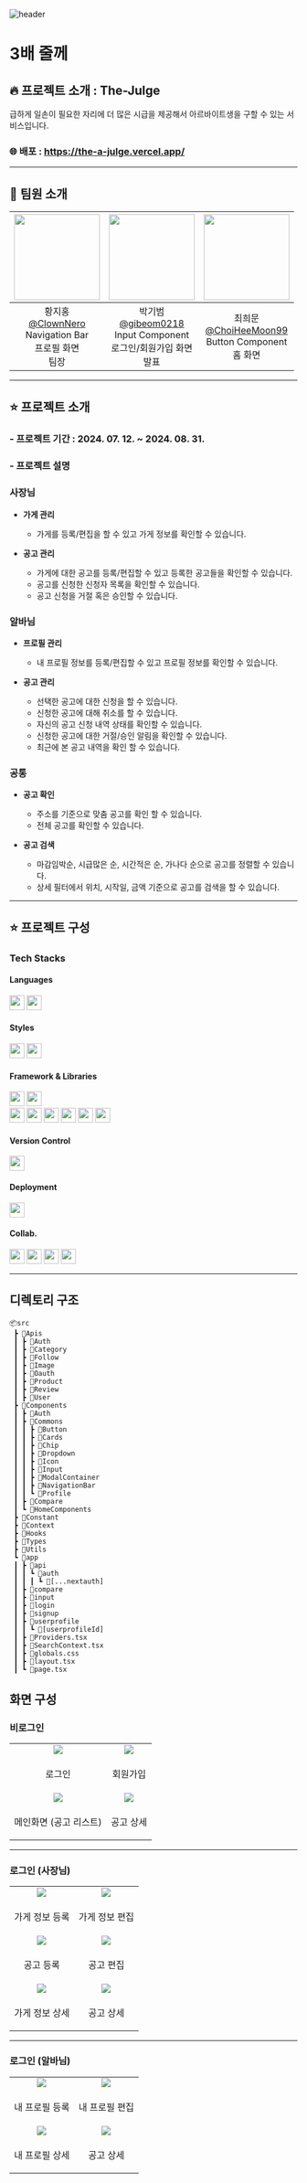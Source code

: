 ![header](https://capsule-render.vercel.app/api?type=waving&color=auto&height=300&section=header&text=MOGAZOA%204-18&fontSize=80)


# 3배 줄께

## 🔥 프로젝트 소개 : The-Julge
급하게 일손이 필요한 자리에 더 많은 시급을 제공해서 아르바이트생을 구할 수 있는 서비스입니다.

### 🌐 배포 : https://the-a-julge.vercel.app/

---
## 💼 팀원 소개

|<img src="https://avatars.githubusercontent.com/u/110890911?v=4" width="150" height="150"/>|<img src="https://avatars.githubusercontent.com/u/108421517?v=4" width="150" height="150"/>|<img src="https://avatars.githubusercontent.com/u/54311686?v=4" width="150" height="150"/>|
|:-:|:-:|:-:|
|황지홍<br/>[@ClownNero](https://github.com/ClownNero)<br/>Navigation Bar<br/>프로필 화면<br/>팀장|박기범<br/>[@gibeom0218](https://github.com/gibeom0218)<br/>Input Component<br/>로그인/회원가입 화면<br/>발표|최희문<br/>[@ChoiHeeMoon99](https://github.com/ChoiHeeMoon99)<br/>Button Component<br/>홈 화면|

---
## ⭐️ 프로젝트 소개

### - 프로젝트 기간 : 2024. 07. 12. ~ 2024. 08. 31.
### - 프로젝트 설명

### 사장님
- **가게 관리**
  - 가게를 등록/편집을 할 수 있고 가게 정보를 확인할 수 있습니다.
    
- **공고 관리**
  - 가게에 대한 공고를 등록/편집할 수 있고 등록한 공고들을 확인할 수 있습니다.
  - 공고를 신청한 신청자 목록을 확인할 수 있습니다.
  - 공고 신청을 거절 혹은 승인할 수 있습니다.
    
    
### 알바님
- **프로필 관리**
  - 내 프로필 정보를 등록/편집할 수 있고 프로필 정보를 확인할 수 있습니다.
    
- **공고 관리**
  - 선택한 공고에 대한 신청을 할 수 있습니다.
  - 신청한 공고에 대해 취소를 할 수 있습니다.
  - 자신의 공고 신청 내역 상태를 확인할 수 있습니다.
  - 신청한 공고에 대한 거절/승인 알림을 확인할 수 있습니다.
  - 최근에 본 공고 내역을 확인 할 수 있습니다.
 
    
### 공통
- **공고 확인**
  - 주소를 기준으로 맞춤 공고를 확인 할 수 있습니다.
  - 전체 공고를 확인할 수 있습니다.
    
- **공고 검색**
  - 마감임박순, 시급많은 순, 시간적은 순, 가나다 순으로 공고를 정렬할 수 있습니다.
  - 상세 필터에서 위치, 시작일, 금액 기준으로 공고를 검색을 할 수 있습니다.


---
## ⭐️ 프로젝트 구성

### Tech Stacks

#### Languages

<div>
  <img height='26px' src="https://img.shields.io/badge/Typescript-3178C6?style=flat-square&logo=Typescript&logoColor=white"/>
  <img height='26px' src="https://img.shields.io/badge/HTML5-E34F26?style=flat-square&logo=html5&logoColor=white"/>
</div>

#### Styles

<div>
<img height='26px' src="https://img.shields.io/badge/Tailwind%20CSS-06B6D4?style=flat-square&logo=Tailwind%20CSS&logoColor=white"/>
<img height='26px' src="https://img.shields.io/badge/styled%20components-DB7093?style=flat-square&logo=styled-components&logoColor=white"/>
</div>

#### Framework & Libraries

<div>
<img height='26px' src="https://img.shields.io/badge/Next.js-000000?style=flat-square&logo=Next.js&logoColor=white"/>
<img height='26px' src="https://img.shields.io/badge/React-61DAFB?style=flat-square&logo=React&logoColor=black"/>
</div>
<div>
<img height='26px' src="https://img.shields.io/badge/axios-5A29E4?style=for-the-badge&logo=axios&logoColor=white"/>
<img height='26px' src="https://img.shields.io/badge/-React%20Query-FF4154?style=plastic&logo=react%20query&logoColor=white"/>
<img height='26px' src="https://img.shields.io/badge/React Calendar-4285F4?style=flat-square&logo=googlecalendar&logoColor=white"/>
<img height='26px' src="https://img.shields.io/badge/React intersection observer-353E58?style=flat-square&logo=observable&logoColor=white"/>
<img height='26px' src="https://img.shields.io/badge/React Slick-FF880F?style=for-the-badge&logo=slickpic&logoColor=white"/>
<img height='26px' src="https://img.shields.io/badge/Zustand-FAB040?style=for-the-badge&logo=React&logoColor=white"/>
</div>

#### Version Control

<img height='26px' src="https://img.shields.io/badge/Git-F05032?style=flat-square&logo=git&logoColor=white"/>

#### Deployment

<img height='26px' src="https://img.shields.io/badge/Vercel-000000?style=flat-square&logo=Vercel&logoColor=white"/>

#### Collab.

<div>
<img height='26px' src="https://img.shields.io/badge/GitHub-181717?style=flat-square&logo=GitHub&logoColor=white"/>
<img height='26px' src='https://img.shields.io/badge/Notion-white?style=flat-square&logo=notion&logoColor=white&color=black'/>
<img height='26px' src="https://img.shields.io/badge/Discord-5865F2?style=flat-square&logo=Discord&logoColor=white&color=5865F2"/>
<img height='26px' src='https://img.shields.io/badge/Figma-white?style=flat-square&logo=figma&logoColor=white&color=F24E1E'/>
</div>

<hr />

## 디렉토리 구조

```
📦src
 ┣ 📂Apis
 ┃ ┣ 📂Auth
 ┃ ┣ 📂Category
 ┃ ┣ 📂Follow
 ┃ ┣ 📂Image
 ┃ ┣ 📂Oauth
 ┃ ┣ 📂Product
 ┃ ┣ 📂Review
 ┃ ┣ 📂User
 ┣ 📂Components
 ┃ ┣ 📂Auth
 ┃ ┣ 📂Commons
 ┃ ┃ ┣ 📂Button
 ┃ ┃ ┣ 📂Cards
 ┃ ┃ ┣ 📂Chip
 ┃ ┃ ┣ 📂Dropdown
 ┃ ┃ ┣ 📂Icon
 ┃ ┃ ┣ 📂Input
 ┃ ┃ ┣ 📂ModalContainer
 ┃ ┃ ┣ 📂NavigationBar
 ┃ ┃ ┗ 📂Profile
 ┃ ┣ 📂Compare
 ┃ ┗ 📂HomeComponents
 ┣ 📂Constant
 ┣ 📂Context
 ┣ 📂Hooks
 ┣ 📂Types
 ┣ 📂Utils
 ┗ 📂app
 ┃ ┣ 📂api
 ┃ ┃ ┗ 📂auth
 ┃ ┃ ┃ ┗ 📂[...nextauth]
 ┃ ┣ 📂compare
 ┃ ┣ 📂input
 ┃ ┣ 📂login
 ┃ ┣ 📂signup
 ┃ ┣ 📂userprofile
 ┃ ┃ ┗ 📂[userprofileId]
 ┃ ┣ 📜Providers.tsx
 ┃ ┣ 📜SearchContext.tsx
 ┃ ┣ 📜globals.css
 ┃ ┣ 📜layout.tsx
 ┃ ┗ 📜page.tsx
```
## 화면 구성
<table style="text-align: center; width: 100%">
  <tbody>
    <h3>비로그인</h3>
    <tr>
      <tr>
        <td><img src="https://github.com/user-attachments/assets/1ca2596b-d36d-47d0-8bc8-bd869499f50a"></td>
        <td><img src="https://github.com/user-attachments/assets/18089bf0-0992-48d6-9286-0f0c1d2c7f92"></td>
      </tr>
      <tr>
        <td><p align="center">로그인</p></td>
        <td><p align="center">회원가입</p></td>
      </tr>
      <tr>
        <td><img src="https://github.com/user-attachments/assets/1cb09ca2-7d6e-4a88-b5ef-cd87f4f79689"></td>
        <td><img src="https://github.com/user-attachments/assets/1493da64-87d1-40dc-ba87-1128a41f44c8"></td>
      </tr>
      <tr>
        <td><p align="center">메인화면 (공고 리스트)</p></td>
        <td><p align="center">공고 상세</p></td>
      </tr>
      </tbody>
</table>
<hr />
<table style="text-align: center; width: 100%">
  <tbody>
    <h3>로그인 (사장님)</h3>
    <tr>
      <tr>
        <td><img src="https://github.com/user-attachments/assets/6d200c3c-00cf-4632-992d-3aa8d7ba6d06"></td>
        <td><img src="https://github.com/user-attachments/assets/fe2fec6b-e5cf-459a-90b0-9c791aaaad67"></td>
      </tr>
      <tr>
        <td><p align="center">가게 정보 등록</p></td>
        <td><p align="center">가게 정보 편집</p></td>
      </tr>
      <tr>
        <td><img src="https://github.com/user-attachments/assets/87775449-250d-40a9-8355-b4b7d32745b8"></td>
        <td><img src="https://github.com/user-attachments/assets/699fccf3-f817-4a4b-9512-8615f878b5bf"></td>
      </tr>
      <tr>
        <td><p align="center">공고 등록</p></td>
        <td><p align="center">공고 편집</p></td>
      </tr>
      <tr>
        <td><img src="https://github.com/user-attachments/assets/8bedbf0d-798c-4628-b952-196335556852"></td>
        <td><img src="https://github.com/user-attachments/assets/5a5f1d6a-c409-4704-9164-7e4c699cda69"></td>
      </tr>
      <tr>
        <td><p align="center">가게 정보 상세</p></td>
        <td><p align="center">공고 상세</p></td>
      </tr>
      </tbody>
</table>
<hr />
<table style="text-align: center; width: 100%">
  <tbody>
    <h3>로그인 (알바님)</h3>
    <tr>
      <tr>
        <td><img src="https://github.com/user-attachments/assets/03f44c72-5fd5-41d4-87ce-12c2f48e9e54"></td>
        <td><img src="https://github.com/user-attachments/assets/9b06271d-bc9f-4df0-a966-7b8b1361cc34"></td>
      </tr>
      <tr>
        <td><p align="center">내 프로필 등록</p></td>
        <td><p align="center">내 프로필 편집</p></td>
      </tr>
      <tr>
        <td><img src="https://github.com/user-attachments/assets/c7744432-d981-4b6e-97c3-67ebd77e858b"></td>
        <td><img src="https://github.com/user-attachments/assets/625bda8b-a902-443b-af96-d62d66c7ac79"></td>
      </tr>
      <tr>
        <td><p align="center">내 프로필 상세</p></td>
        <td><p align="center">공고 상세</p></td>
      </tr>
      </tbody>
</table>

